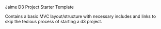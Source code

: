 Jaime D3 Project Starter Template


Contains a basic MVC layout/structure with necessary includes and links to skip the tedious process of starting a d3 project. 